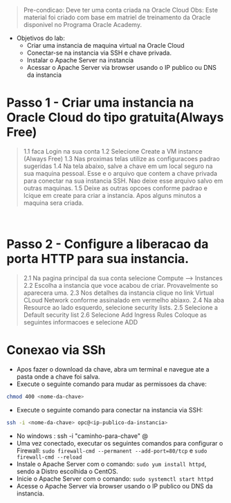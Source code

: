 > Pre-condicao: Deve ter uma conta criada na Oracle Cloud
> Obs: Este material foi criado com base em matriel de treinamento da Oracle disponivel no Programa Oracle Academy.

* Objetivos do lab:
  * Criar uma instancia de maquina virtual na Oracle Cloud
  * Conectar-se na instancia via SSH e chave privada.
  * Instalar o Apache Server na instancia
  * Acessar o Apache Server via browser usando o IP publico ou DNS da instancia

# Passo 1 - Criar uma instancia na Oracle Cloud do tipo gratuita(Always Free)
> 1.1 faca Login na sua conta 
> 1.2 Selecione Create a VM instance (Always Free)
> 1.3 Nas proximas telas utilize as configuracoes padrao sugeridas
> 1.4 Na tela abaixo, salve a chave em um local seguro na sua maquina pessoal. Esse e o arquivo que contem a chave privada para conectar na sua instancia SSH. Nao deixe esse arquivo salvo em outras maquinas.
> 1.5 Deixe as outras opcoes conforme padrao e lcique em create para criar a instancia. Apos alguns minutos a maquina sera criada.

<br>


# Passo 2 - Configure a liberacao da porta HTTP para sua instancia.
> 2.1 Na pagina principal da sua conta selecione Compute --> Instances
> 2.2 Escolha a instancia que voce acabou de criar. Provavelmente so aparecera uma.
> 2.3 Nos detalhes da instancia clique no link Virtual CLoud Network conforme assinalado em vermelho abiaxo.
> 2.4 Na aba Resource ao lado esquerdo, selecione security lists.
> 2.5 Selecione a Default security list
> 2.6 Selecione Add Ingress Rules
> Coloque as seguintes informacoes e selecione ADD


# Conexao via SSh
- Apos fazer o download da chave, abra um terminal e navegue ate a pasta onde a chave foi salva.
- Execute o seguinte comando para mudar as permissoes da chave:
```bash
chmod 400 <nome-da-chave>
```
- Execute o seguinte comando para conectar na instancia via SSH:
```bash
ssh -i <nome-da-chave> opc@<ip-publico-da-instancia>
```
- No windows : ssh -i "caminho-para-chave" <nomeDoUsuario>@<IP>
- Uma vez conectado, executar os seguintes comandos para configurar o Firewall: `sudo firewall-cmd --permanent --add-port=80/tcp` e `sudo firewall-cmd --reload`
- Instale o Apache Server com o comando: `sudo yum install httpd`, sendo a Distro escolhida o CentOS.
- Inicie o Apache Server com o comando: `sudo systemctl start httpd`
- Acesse o Apache Server via browser usando o IP publico ou DNS da instancia.
